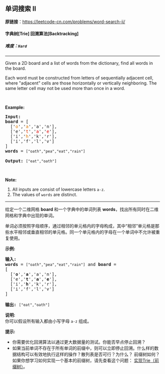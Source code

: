 ## 单词搜索 II

**原链接**：<https://leetcode-cn.com/problems/word-search-ii/>

#### 字典树[Trie]    回溯算法[Backtracking]    

##### 难度：**`Hard`**

----- 
<p>Given a 2D board and a list of words from the dictionary, find all words in the board.</p>

<p>Each word must be constructed from letters of sequentially adjacent cell, where &quot;adjacent&quot; cells are those horizontally or vertically neighboring. The same letter cell may not be used more than once in a word.</p>

<p>&nbsp;</p>

<p><strong>Example:</strong></p>

<pre>
<strong>Input:</strong> 
<b>board </b>= [
  [&#39;<span style="color:#d70">o</span>&#39;,&#39;<span style="color:#d70">a</span>&#39;,&#39;a&#39;,&#39;n&#39;],
  [&#39;e&#39;,&#39;<span style="color:#d30">t</span>&#39;,&#39;<span style="color:#d00">a</span>&#39;,&#39;<span style="color:#d00">e</span>&#39;],
  [&#39;i&#39;,&#39;<span style="color:#d70">h</span>&#39;,&#39;k&#39;,&#39;r&#39;],
  [&#39;i&#39;,&#39;f&#39;,&#39;l&#39;,&#39;v&#39;]
]
<b>words</b> = <code>[&quot;oath&quot;,&quot;pea&quot;,&quot;eat&quot;,&quot;rain&quot;]</code>

<strong>Output:&nbsp;</strong><code>[&quot;eat&quot;,&quot;oath&quot;]</code>
</pre>

<p>&nbsp;</p>

<p><b>Note:</b></p>

<ol>
	<li>All inputs are consist of lowercase letters <code>a-z</code>.</li>
	<li>The values of&nbsp;<code>words</code> are distinct.</li>
</ol>


----- 
<p>给定一个二维网格&nbsp;<strong>board&nbsp;</strong>和一个字典中的单词列表 <strong>words</strong>，找出所有同时在二维网格和字典中出现的单词。</p>

<p>单词必须按照字母顺序，通过相邻的单元格内的字母构成，其中&ldquo;相邻&rdquo;单元格是那些水平相邻或垂直相邻的单元格。同一个单元格内的字母在一个单词中不允许被重复使用。</p>

<p><strong>示例:</strong></p>

<pre><strong>输入:</strong> 
<strong>words</strong> = <code>[&quot;oath&quot;,&quot;pea&quot;,&quot;eat&quot;,&quot;rain&quot;]</code> and <strong>board </strong>=
[
  [&#39;<strong>o</strong>&#39;,&#39;<strong>a</strong>&#39;,&#39;a&#39;,&#39;n&#39;],
  [&#39;e&#39;,&#39;<strong>t</strong>&#39;,&#39;<strong>a</strong>&#39;,&#39;<strong>e</strong>&#39;],
  [&#39;i&#39;,&#39;<strong>h</strong>&#39;,&#39;k&#39;,&#39;r&#39;],
  [&#39;i&#39;,&#39;f&#39;,&#39;l&#39;,&#39;v&#39;]
]

<strong>输出:&nbsp;</strong><code>[&quot;eat&quot;,&quot;oath&quot;]</code></pre>

<p><strong>说明:</strong><br>
你可以假设所有输入都由小写字母 <code>a-z</code>&nbsp;组成。</p>

<p><strong>提示:</strong></p>

<ul>
	<li>你需要优化回溯算法以通过更大数据量的测试。你能否早点停止回溯？</li>
	<li>如果当前单词不存在于所有单词的前缀中，则可以立即停止回溯。什么样的数据结构可以有效地执行这样的操作？散列表是否可行？为什么？ 前缀树如何？如果你想学习如何实现一个基本的前缀树，请先查看这个问题： <a href="/problems/implement-trie-prefix-tree/description/">实现Trie（前缀树）</a>。</li>
</ul>
